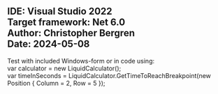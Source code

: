 IDE:                 Visual Studio 2022  
Target framework:    Net 6.0  
Author:              Christopher Bergren  
Date:                2024-05-08  
----------------------------------------  
  
Test with included Windows-form or in code using:  
  var calculator = new LiquidCalculator();  
  var timeInSeconds = LiquidCalculator.GetTimeToReachBreakpoint(new Position { Column = 2, Row = 5 });  

